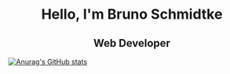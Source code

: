 <h1 align="center">Hello, I'm Bruno Schmidtke</h1>

<h2 align="center">Web Developer</h2>

[![Anurag's GitHub stats](https://github-readme-stats.vercel.app/api?username=bruno9317)](https://github.com/bruno9317/github-readme-stats)
<!-- <img src="https://github-readme-stats.vercel.app/api/top-langs/?username={bruno9317}" /> -->

<!--
**bruno9317/bruno9317** is a ✨ _special_ ✨ repository because its `README.md` (this file) appears on your GitHub profile.

Here are some ideas to get you started:

- 🔭 I’m currently working on ...
- 🌱 I’m currently learning ...
- 👯 I’m looking to collaborate on ...
- 🤔 I’m looking for help with ...
- 💬 Ask me about ...
- 📫 How to reach me: ...
- 😄 Pronouns: ...
- ⚡ Fun fact: ...
-->
